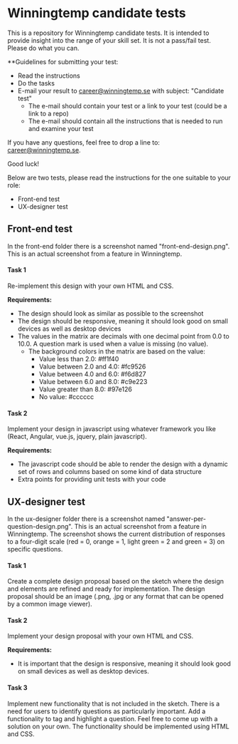 # Winningtemp candidate tests

This is a repository for Winningtemp candidate tests. It is intended to provide insight into the range of your skill set. It is not a pass/fail test. Please do what you can.

**Guidelines for submitting your test:

- Read the instructions
- Do the tasks
- E-mail your result to career@winningtemp.se with subject: "Candidate test"
	- The e-mail should contain your test or a link to your test (could be a link to a repo)
	- The e-mail should contain all the instructions that is needed to run and examine your test

If you have any questions, feel free to drop a line to: career@winningtemp.se.

Good luck!

Below are two tests, please read the instructions for the one suitable to your role:

- <a name="front-end-test">Front-end test</a>
- <a name="ux-designer-test">UX-designer test</a>

## <a name="front-end-test"></a>Front-end test

In the front-end folder there is a screenshot named "front-end-design.png". This is an actual screenshot from a feature in Winningtemp. 

#### Task 1
Re-implement this design with your own HTML and CSS.

**Requirements:**

 - The design should look as similar as possible to the screenshot
 - The design should be responsive, meaning it should look good on small devices as well as desktop devices
 - The values in the matrix are decimals with one decimal point from 0.0 to 10.0. A question mark is used when a value is missing (no value).
	 - The background colors in the matrix are based on the value:
		 - Value less than 2.0: #ff1f40
		 - Value between 2.0 and 4.0: #fc9526
		 - Value between 4.0 and 6.0: #f6d827
		 - Value between 6.0 and 8.0: #c9e223
		 - Value greater than 8.0: #97e126
		 - No value: #cccccc

#### Task 2
Implement your design in javascript using whatever framework you like (React, Angular, vue.js, jquery, plain javascript). 

**Requirements:**

- The javascript code should be able to render the design with a dynamic set of rows and columns based on some kind of data structure
- Extra points for providing unit tests with your code

## <a name="ux-designer-test"></a>UX-designer test

In the ux-designer folder there is a screenshot named "answer-per-question-design.png". This is an actual screenshot from a feature in Winningtemp. The screenshot shows the current distribution of responses to a four-digit scale (red = 0, orange = 1, light green = 2 and green = 3) on specific questions.

#### Task 1
Create a complete design proposal based on the sketch where the design and elements are refined and ready for implementation. The design proposal should be an image (.png, .jpg or any format that can be opened by a common image viewer).

#### Task 2
Implement your design proposal with your own HTML and CSS.

**Requirements:**

- It is important that the design is responsive, meaning it should look good on small devices as well as desktop devices.

#### Task 3
Implement new functionality that is not included in the sketch. There is a need for users to identify questions as particularly important. Add a functionality to tag and highlight a question. Feel free to come up with a solution on your own. The functionality should be implemented using HTML and CSS.